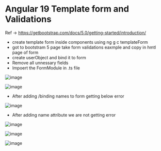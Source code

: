 # Angular 19 Template form and Validations

Ref -> https://getbootstrap.com/docs/5.0/getting-started/introduction/

* create template form inside components using ng g c templateForm
* got to bootstram 5 page take form validations eaxmple and copy in hmtl page of form
* create userObject and bind it to form
* Remove all unnessary fields
* Impoert the FormModule in .ts file

![image](https://github.com/user-attachments/assets/c3c720ab-699e-4b9e-9853-a79351b9bdad)

![image](https://github.com/user-attachments/assets/5db8f748-cb44-4a49-a1cb-6938058caaa1)

* After adding /binding names to form getting below error

![image](https://github.com/user-attachments/assets/b0d66d96-6f22-4f87-b054-026ea8805263)

* After adding name attribute we are not getting error

![image](https://github.com/user-attachments/assets/c7b08f63-defd-4bb5-90c8-81756bb5a62c)

![image](https://github.com/user-attachments/assets/08043859-fff1-4f00-a2eb-a80d3cf89041)

![image](https://github.com/user-attachments/assets/405a160a-628d-47c0-bc9c-3a730eb4d81e)
